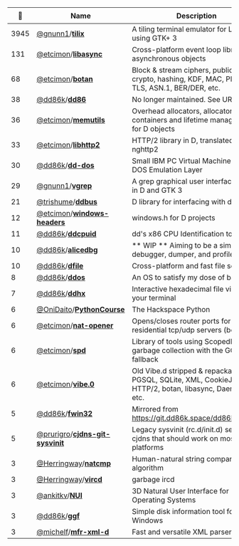 |:star2: | Name | Description | 🌍|
|---|---|---|---|
|3945|[@gnunn1](https://github.com/gnunn1)/[**tilix**](https://github.com/gnunn1/tilix)|A tiling terminal emulator for Linux using GTK+ 3|[:arrow_upper_right:](https://gnunn1.github.io/tilix-web)|
|131|[@etcimon](https://github.com/etcimon)/[**libasync**](https://github.com/etcimon/libasync)|Cross-platform event loop library of asynchronous objects||
|68|[@etcimon](https://github.com/etcimon)/[**botan**](https://github.com/etcimon/botan)|Block & stream ciphers, public key crypto, hashing, KDF, MAC, PKCS, TLS, ASN.1, BER/DER, etc.||
|38|[@dd86k](https://github.com/dd86k)/[**dd86**](https://github.com/dd86k/dd86)|No longer maintained. See URL.|[:arrow_upper_right:](https://github.com/dd86k/ddx86)|
|36|[@etcimon](https://github.com/etcimon)/[**memutils**](https://github.com/etcimon/memutils)|Overhead allocators, allocator-aware containers and lifetime management for D objects||
|33|[@etcimon](https://github.com/etcimon)/[**libhttp2**](https://github.com/etcimon/libhttp2)|HTTP/2 library in D, translated from nghttp2||
|30|[@dd86k](https://github.com/dd86k)/[**dd-dos**](https://github.com/dd86k/dd-dos)|Small IBM PC Virtual Machine and DOS Emulation Layer|[:arrow_upper_right:](https://git.dd86k.space/dd86k/dd-dos)|
|29|[@gnunn1](https://github.com/gnunn1)/[**vgrep**](https://github.com/gnunn1/vgrep)|A grep graphical user interface written in D and GTK 3||
|21|[@trishume](https://github.com/trishume)/[**ddbus**](https://github.com/trishume/ddbus)|D library for interfacing with dbus||
|12|[@etcimon](https://github.com/etcimon)/[**windows-headers**](https://github.com/etcimon/windows-headers)|windows.h for D projects||
|11|[@dd86k](https://github.com/dd86k)/[**ddcpuid**](https://github.com/dd86k/ddcpuid)|dd's x86 CPU Identification tool||
|10|[@dd86k](https://github.com/dd86k)/[**alicedbg**](https://github.com/dd86k/alicedbg)|** WIP ** Aiming to be a simple debugger, dumper, and profiler||
|10|[@dd86k](https://github.com/dd86k)/[**dfile**](https://github.com/dd86k/dfile)|Cross-platform and fast file scanner||
|8|[@dd86k](https://github.com/dd86k)/[**ddos**](https://github.com/dd86k/ddos)|An OS to satisfy my dose of baremetal||
|7|[@dd86k](https://github.com/dd86k)/[**ddhx**](https://github.com/dd86k/ddhx)|Interactive hexadecimal file viewer for your terminal|[:arrow_upper_right:](https://git.dd86k.space/dd86k/ddhx)|
|6|[@OniDaito](https://github.com/OniDaito)/[**PythonCourse**](https://github.com/OniDaito/PythonCourse)|The Hackspace Python|[:arrow_upper_right:](http://www.section9.co.uk)|
|6|[@etcimon](https://github.com/etcimon)/[**nat-opener**](https://github.com/etcimon/nat-opener)|Opens/closes router ports for residential tcp/udp servers (beta)||
|6|[@etcimon](https://github.com/etcimon)/[**spd**](https://github.com/etcimon/spd)|Library of tools using ScopedPool RAII garbage collection with the GC as fallback||
|6|[@etcimon](https://github.com/etcimon)/[**vibe.0**](https://github.com/etcimon/vibe.0)|Old Vibe.d stripped & repackaged with PGSQL, SQLite, XML, CookieJar, HTTP/2, botan, libasync, Daemonize, etc.||
|5|[@dd86k](https://github.com/dd86k)/[**fwin32**](https://github.com/dd86k/fwin32)|Mirrored from https://git.dd86k.space/dd86k/fwin32||
|5|[@prurigro](https://github.com/prurigro)/[**cjdns-git-sysvinit**](https://github.com/prurigro/cjdns-git-sysvinit)|Legacy sysvinit (rc.d/init.d) service for cjdns that should work on most platforms||
|3|[@Herringway](https://github.com/Herringway)/[**natcmp**](https://github.com/Herringway/natcmp)|Human-natural string comparison algorithm||
|3|[@Herringway](https://github.com/Herringway)/[**vircd**](https://github.com/Herringway/vircd)|garbage ircd||
|3|[@ankitkv](https://github.com/ankitkv)/[**NUI**](https://github.com/ankitkv/NUI)|3D Natural User Interface for Operating Systems||
|3|[@dd86k](https://github.com/dd86k)/[**ggf**](https://github.com/dd86k/ggf)|Simple disk information tool for Windows|[:arrow_upper_right:](https://git.dd86k.space/dd86k/ggf)|
|3|[@michelf](https://github.com/michelf)/[**mfr-xml-d**](https://github.com/michelf/mfr-xml-d)|Fast and versatile XML parser for D||

